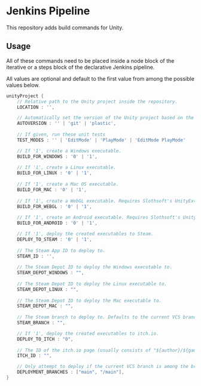# Jenkins Pipeline
This repository adds build commands for Unity.

## Usage
All of these commands need to be placed inside a node block of the iterative or a steps block of the declarative Jenkins pipeline.

All values are optional and default to the first value from among the possible values below.
```groovy
unityProject {
	// Relative path to the Unity project inside the repository.
	LOCATION : '',

	// Automatically set the version of the Unity project based on the tags and commits of the VCS.
	AUTOVERSION : '' | 'git' | 'plastic',
	
	// If given, run these unit tests
	TEST_MODES : '' | 'EditMode' | 'PlayMode' | 'EditMode PlayMode'

	// If '1', create a Windows executable.
	BUILD_FOR_WINDOWS : '0' | '1',
	
	// If '1', create a Linux executable.
	BUILD_FOR_LINUX : '0' | '1',
	
	// If '1', create a Mac OS executable.
	BUILD_FOR_MAC : '0' | '1',
	
	// If '1', create a WebGL executable. Requires Slothsoft's UnityExtensions to already be installed as a Unity package.
	BUILD_FOR_WEBGL : '0' | '1',
	
	// If '1', create an Android executable. Requires Slothsoft's UnityExtensions to already be installed as a Unity package.
	BUILD_FOR_ANDROID : '0' | '1',

	// If '1', deploy the created executables to Steam.
	DEPLOY_TO_STEAM : '0' | '1',
	
	// The Steam App ID to deploy to.
	STEAM_ID : '',
	
	// The Steam Depot ID to deploy the Windows executable to.
	STEAM_DEPOT_WINDOWS : "",
	
	// The Steam Depot ID to deploy the Linux executable to.
	STEAM_DEPOT_LINUX : "",
	
	// The Steam Depot ID to deploy the Mac executable to.
	STEAM_DEPOT_MAC : "",
	
	// The Steam branch to deploy to. Defaults to the current VCS branch with all slashes replaced with dashes ("/main/feature" becomes "main-feature").
	STEAM_BRANCH : "",

	// If '1', deploy the created executables to itch.io.
	DEPLOY_TO_ITCH : "0",
	
	// The ID of the itch.io page (usually consists of "${author}/${game}").
	ITCH_ID : "",

	// Only attempt to deploy if the current VCS branch is among the branches listed.
	DEPLOYMENT_BRANCHES : ["main", "/main"],
}
```